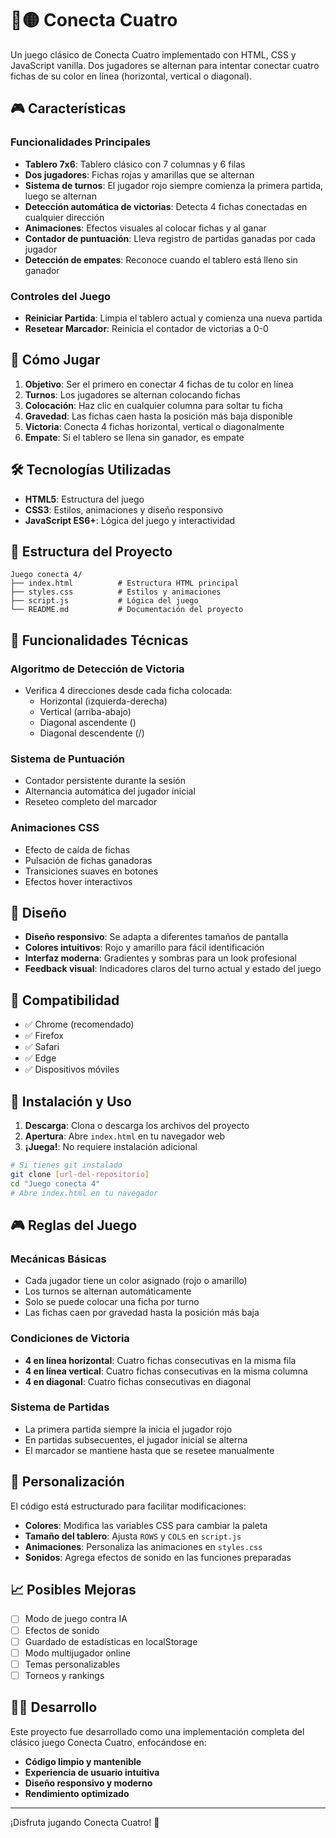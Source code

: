 # 🔴🟡 Conecta Cuatro

Un juego clásico de Conecta Cuatro implementado con HTML, CSS y JavaScript vanilla. Dos jugadores se alternan para intentar conectar cuatro fichas de su color en línea (horizontal, vertical o diagonal).

## 🎮 Características

### Funcionalidades Principales
- **Tablero 7x6**: Tablero clásico con 7 columnas y 6 filas
- **Dos jugadores**: Fichas rojas y amarillas que se alternan
- **Sistema de turnos**: El jugador rojo siempre comienza la primera partida, luego se alternan
- **Detección automática de victorias**: Detecta 4 fichas conectadas en cualquier dirección
- **Animaciones**: Efectos visuales al colocar fichas y al ganar
- **Contador de puntuación**: Lleva registro de partidas ganadas por cada jugador
- **Detección de empates**: Reconoce cuando el tablero está lleno sin ganador

### Controles del Juego
- **Reiniciar Partida**: Limpia el tablero actual y comienza una nueva partida
- **Resetear Marcador**: Reinicia el contador de victorias a 0-0

## 🚀 Cómo Jugar

1. **Objetivo**: Ser el primero en conectar 4 fichas de tu color en línea
2. **Turnos**: Los jugadores se alternan colocando fichas
3. **Colocación**: Haz clic en cualquier columna para soltar tu ficha
4. **Gravedad**: Las fichas caen hasta la posición más baja disponible
5. **Victoria**: Conecta 4 fichas horizontal, vertical o diagonalmente
6. **Empate**: Si el tablero se llena sin ganador, es empate

## 🛠️ Tecnologías Utilizadas

- **HTML5**: Estructura del juego
- **CSS3**: Estilos, animaciones y diseño responsivo
- **JavaScript ES6+**: Lógica del juego y interactividad

## 📁 Estructura del Proyecto

```
Juego conecta 4/
├── index.html          # Estructura HTML principal
├── styles.css          # Estilos y animaciones
├── script.js           # Lógica del juego
└── README.md           # Documentación del proyecto
```

## 🎯 Funcionalidades Técnicas

### Algoritmo de Detección de Victoria
- Verifica 4 direcciones desde cada ficha colocada:
  - Horizontal (izquierda-derecha)
  - Vertical (arriba-abajo)
  - Diagonal ascendente (\)
  - Diagonal descendente (/)

### Sistema de Puntuación
- Contador persistente durante la sesión
- Alternancia automática del jugador inicial
- Reseteo completo del marcador

### Animaciones CSS
- Efecto de caída de fichas
- Pulsación de fichas ganadoras
- Transiciones suaves en botones
- Efectos hover interactivos

## 🎨 Diseño

- **Diseño responsivo**: Se adapta a diferentes tamaños de pantalla
- **Colores intuitivos**: Rojo y amarillo para fácil identificación
- **Interfaz moderna**: Gradientes y sombras para un look profesional
- **Feedback visual**: Indicadores claros del turno actual y estado del juego

## 📱 Compatibilidad

- ✅ Chrome (recomendado)
- ✅ Firefox
- ✅ Safari
- ✅ Edge
- ✅ Dispositivos móviles

## 🚀 Instalación y Uso

1. **Descarga**: Clona o descarga los archivos del proyecto
2. **Apertura**: Abre `index.html` en tu navegador web
3. **¡Juega!**: No requiere instalación adicional

```bash
# Si tienes git instalado
git clone [url-del-repositorio]
cd "Juego conecta 4"
# Abre index.html en tu navegador
```

## 🎮 Reglas del Juego

### Mecánicas Básicas
- Cada jugador tiene un color asignado (rojo o amarillo)
- Los turnos se alternan automáticamente
- Solo se puede colocar una ficha por turno
- Las fichas caen por gravedad hasta la posición más baja

### Condiciones de Victoria
- **4 en línea horizontal**: Cuatro fichas consecutivas en la misma fila
- **4 en línea vertical**: Cuatro fichas consecutivas en la misma columna
- **4 en diagonal**: Cuatro fichas consecutivas en diagonal

### Sistema de Partidas
- La primera partida siempre la inicia el jugador rojo
- En partidas subsecuentes, el jugador inicial se alterna
- El marcador se mantiene hasta que se resetee manualmente

## 🔧 Personalización

El código está estructurado para facilitar modificaciones:

- **Colores**: Modifica las variables CSS para cambiar la paleta
- **Tamaño del tablero**: Ajusta `ROWS` y `COLS` en `script.js`
- **Animaciones**: Personaliza las animaciones en `styles.css`
- **Sonidos**: Agrega efectos de sonido en las funciones preparadas

## 📈 Posibles Mejoras

- [ ] Modo de juego contra IA
- [ ] Efectos de sonido
- [ ] Guardado de estadísticas en localStorage
- [ ] Modo multijugador online
- [ ] Temas personalizables
- [ ] Torneos y rankings

## 👨‍💻 Desarrollo

Este proyecto fue desarrollado como una implementación completa del clásico juego Conecta Cuatro, enfocándose en:

- **Código limpio y mantenible**
- **Experiencia de usuario intuitiva**
- **Diseño responsivo y moderno**
- **Rendimiento optimizado**

---

¡Disfruta jugando Conecta Cuatro! 🎉